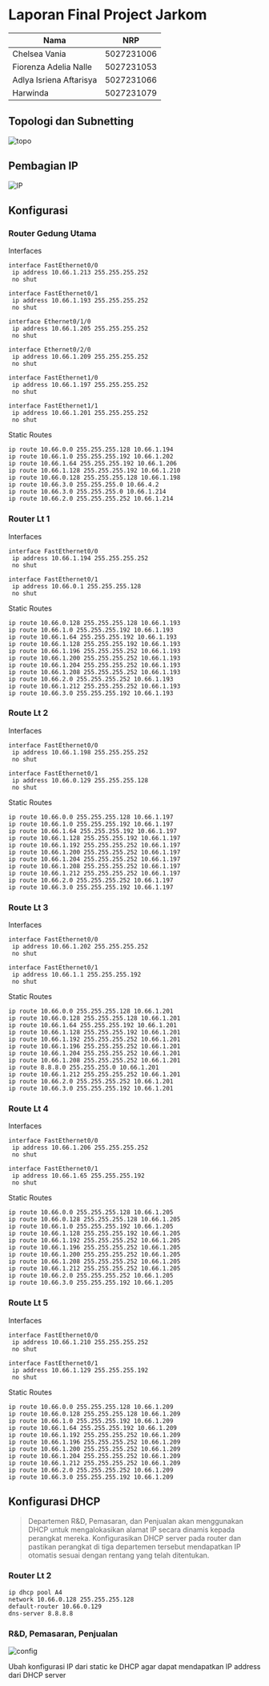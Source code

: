 # Laporan Final Project Jarkom

| Nama | NRP |
| ---- | :-: |
| Chelsea Vania | 5027231006 |
| Fiorenza Adelia Nalle | 5027231053 |
| Adlya Isriena Aftarisya | 5027231066 |
| Harwinda | 5027231079 |

## Topologi dan Subnetting
![topo](images/image.png)

## Pembagian IP
![IP](images/image2.png)

## Konfigurasi
### Router Gedung Utama
Interfaces
```
interface FastEthernet0/0
 ip address 10.66.1.213 255.255.255.252
 no shut

interface FastEthernet0/1
 ip address 10.66.1.193 255.255.255.252
 no shut
 
interface Ethernet0/1/0
 ip address 10.66.1.205 255.255.255.252
 no shut
 
interface Ethernet0/2/0
 ip address 10.66.1.209 255.255.255.252
 no shut
 
interface FastEthernet1/0
 ip address 10.66.1.197 255.255.255.252
 no shut
 
interface FastEthernet1/1
 ip address 10.66.1.201 255.255.255.252
 no shut
```
Static Routes
```
ip route 10.66.0.0 255.255.255.128 10.66.1.194 
ip route 10.66.1.0 255.255.255.192 10.66.1.202 
ip route 10.66.1.64 255.255.255.192 10.66.1.206 
ip route 10.66.1.128 255.255.255.192 10.66.1.210 
ip route 10.66.0.128 255.255.255.128 10.66.1.198 
ip route 10.66.3.0 255.255.255.0 10.66.4.2 
ip route 10.66.3.0 255.255.255.0 10.66.1.214 
ip route 10.66.2.0 255.255.255.252 10.66.1.214 
```
### Router Lt 1
Interfaces
```
interface FastEthernet0/0
 ip address 10.66.1.194 255.255.255.252
 no shut
 
interface FastEthernet0/1
 ip address 10.66.0.1 255.255.255.128
 no shut
```
Static Routes
```
ip route 10.66.0.128 255.255.255.128 10.66.1.193 
ip route 10.66.1.0 255.255.255.192 10.66.1.193 
ip route 10.66.1.64 255.255.255.192 10.66.1.193 
ip route 10.66.1.128 255.255.255.192 10.66.1.193 
ip route 10.66.1.196 255.255.255.252 10.66.1.193 
ip route 10.66.1.200 255.255.255.252 10.66.1.193 
ip route 10.66.1.204 255.255.255.252 10.66.1.193 
ip route 10.66.1.208 255.255.255.252 10.66.1.193 
ip route 10.66.2.0 255.255.255.252 10.66.1.193 
ip route 10.66.1.212 255.255.255.252 10.66.1.193 
ip route 10.66.3.0 255.255.255.192 10.66.1.193 
```
### Route Lt 2
Interfaces
```
interface FastEthernet0/0
 ip address 10.66.1.198 255.255.255.252
 no shut

interface FastEthernet0/1
 ip address 10.66.0.129 255.255.255.128
 no shut
```
Static Routes
```
ip route 10.66.0.0 255.255.255.128 10.66.1.197 
ip route 10.66.1.0 255.255.255.192 10.66.1.197 
ip route 10.66.1.64 255.255.255.192 10.66.1.197 
ip route 10.66.1.128 255.255.255.192 10.66.1.197 
ip route 10.66.1.192 255.255.255.252 10.66.1.197 
ip route 10.66.1.200 255.255.255.252 10.66.1.197 
ip route 10.66.1.204 255.255.255.252 10.66.1.197 
ip route 10.66.1.208 255.255.255.252 10.66.1.197 
ip route 10.66.1.212 255.255.255.252 10.66.1.197 
ip route 10.66.2.0 255.255.255.252 10.66.1.197 
ip route 10.66.3.0 255.255.255.192 10.66.1.197 
```
### Route Lt 3
Interfaces
```
interface FastEthernet0/0
 ip address 10.66.1.202 255.255.255.252
 no shut

interface FastEthernet0/1
 ip address 10.66.1.1 255.255.255.192
 no shut
```
Static Routes
```
ip route 10.66.0.0 255.255.255.128 10.66.1.201 
ip route 10.66.0.128 255.255.255.128 10.66.1.201 
ip route 10.66.1.64 255.255.255.192 10.66.1.201 
ip route 10.66.1.128 255.255.255.192 10.66.1.201 
ip route 10.66.1.192 255.255.255.252 10.66.1.201 
ip route 10.66.1.196 255.255.255.252 10.66.1.201 
ip route 10.66.1.204 255.255.255.252 10.66.1.201 
ip route 10.66.1.208 255.255.255.252 10.66.1.201 
ip route 8.8.8.0 255.255.255.0 10.66.1.201 
ip route 10.66.1.212 255.255.255.252 10.66.1.201 
ip route 10.66.2.0 255.255.255.252 10.66.1.201 
ip route 10.66.3.0 255.255.255.192 10.66.1.201 
```
### Route Lt 4
Interfaces
```
interface FastEthernet0/0
 ip address 10.66.1.206 255.255.255.252
 no shut 

interface FastEthernet0/1
 ip address 10.66.1.65 255.255.255.192
 no shut
```
Static Routes
```
ip route 10.66.0.0 255.255.255.128 10.66.1.205 
ip route 10.66.0.128 255.255.255.128 10.66.1.205 
ip route 10.66.1.0 255.255.255.192 10.66.1.205 
ip route 10.66.1.128 255.255.255.192 10.66.1.205 
ip route 10.66.1.192 255.255.255.252 10.66.1.205 
ip route 10.66.1.196 255.255.255.252 10.66.1.205 
ip route 10.66.1.200 255.255.255.252 10.66.1.205 
ip route 10.66.1.208 255.255.255.252 10.66.1.205 
ip route 10.66.1.212 255.255.255.252 10.66.1.205 
ip route 10.66.2.0 255.255.255.252 10.66.1.205 
ip route 10.66.3.0 255.255.255.192 10.66.1.205 
```
### Route Lt 5
Interfaces
```
interface FastEthernet0/0
 ip address 10.66.1.210 255.255.255.252
 no shut

interface FastEthernet0/1
 ip address 10.66.1.129 255.255.255.192
 no shut
```
Static Routes
```
ip route 10.66.0.0 255.255.255.128 10.66.1.209 
ip route 10.66.0.128 255.255.255.128 10.66.1.209 
ip route 10.66.1.0 255.255.255.192 10.66.1.209 
ip route 10.66.1.64 255.255.255.192 10.66.1.209 
ip route 10.66.1.192 255.255.255.252 10.66.1.209 
ip route 10.66.1.196 255.255.255.252 10.66.1.209 
ip route 10.66.1.200 255.255.255.252 10.66.1.209 
ip route 10.66.1.204 255.255.255.252 10.66.1.209 
ip route 10.66.1.212 255.255.255.252 10.66.1.209 
ip route 10.66.2.0 255.255.255.252 10.66.1.209 
ip route 10.66.3.0 255.255.255.192 10.66.1.209 
```

## Konfigurasi DHCP
> Departemen R&D, Pemasaran, dan Penjualan akan menggunakan DHCP untuk mengalokasikan alamat IP secara dinamis kepada perangkat mereka. Konfigurasikan DHCP server pada router dan pastikan perangkat di tiga departemen tersebut mendapatkan IP otomatis sesuai dengan rentang yang telah ditentukan. 

### Router Lt 2
```
ip dhcp pool A4
network 10.66.0.128 255.255.255.128
default-router 10.66.0.129
dns-server 8.8.8.8
```

### R&D, Pemasaran, Penjualan
![config](images/image3.png)

Ubah konfigurasi IP dari static ke DHCP agar dapat mendapatkan IP address dari DHCP server

